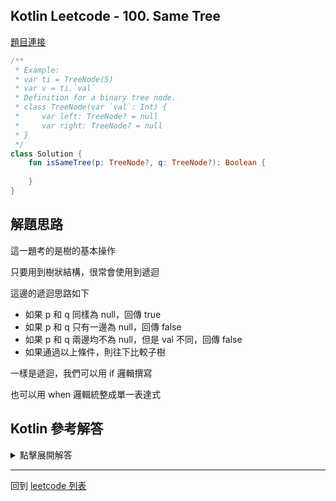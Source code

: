 ## Kotlin Leetcode - 100. Same Tree

[題目連接](https://leetcode.com/problems/same-tree/)

```kotlin
/**
 * Example:
 * var ti = TreeNode(5)
 * var v = ti.`val`
 * Definition for a binary tree node.
 * class TreeNode(var `val`: Int) {
 *     var left: TreeNode? = null
 *     var right: TreeNode? = null
 * }
 */
class Solution {
    fun isSameTree(p: TreeNode?, q: TreeNode?): Boolean {
        
    }
}
```

## 解題思路

這一題考的是樹的基本操作

只要用到樹狀結構，很常會使用到遞迴

這邊的遞迴思路如下

- 如果 p 和 q 同樣為 null，回傳 true
- 如果 p 和 q 只有一邊為 null，回傳 false
- 如果 p 和 q 兩邊均不為 null，但是 val 不同，回傳 false
- 如果通過以上條件，則往下比較子樹

一樣是遞迴，我們可以用 if 邏輯撰寫

也可以用 when 邏輯統整成單一表達式

## Kotlin 參考解答

<details>
  <summary markdown='span'>點擊展開解答</summary>


if 的寫法

```kotlin
class Solution {
    fun isSameTree(p: TreeNode?, q: TreeNode?): Boolean {
        return if (p == null && q == null) {
            true
        } else if ((p == null) || (q == null)) {
            false
        } else if (p!!.`val` != q!!.`val`) {
            false
        } else {
            isSameTree(p.left, q.left) && isSameTree(p.right, q.right)
        }
    }
}
```

用 `when` 單一表達式內完成的方式如下

```kotlin
class Solution {
    fun isSameTree(p: TreeNode?, q: TreeNode?): Boolean {
        return when {
            p == null && q == null -> true
            p == null -> false
            q == null -> false
            p!!.`val` != q!!.`val` -> false
            else -> isSameTree(p.left, q.left) && isSameTree(p.right, q.right)
        }
    }
}
```


</details>

------

回到 [leetcode 列表](index.md)

